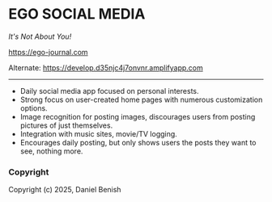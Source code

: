 # **EGO SOCIAL MEDIA**

*It's Not About You!*

https://ego-journal.com

Alternate: https://develop.d35njc4j7onvnr.amplifyapp.com

---

- Daily social media app focused on personal interests.  
- Strong focus on user-created home pages with numerous customization options.  
- Image recognition for posting images, discourages users from posting pictures of just themselves.  
- Integration with music sites, movie/TV logging.  
- Encourages daily posting, but only shows users the posts they want to see, nothing more.

### Copyright

Copyright (c) 2025, Daniel Benish
